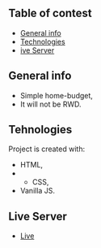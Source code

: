 ## Table of contest
* [General info](#general-info)
* [Technologies](#technologies)
* [ive Server](#live-serwer)

## General info
- Simple home-budget,
- It will not be RWD.

## Tehnologies
Project is created with:
* HTML,
* * CSS,
* Vanilla JS.

## Live Server
* [Live](https://home-bugdet-fannoth.netlify.app/)
